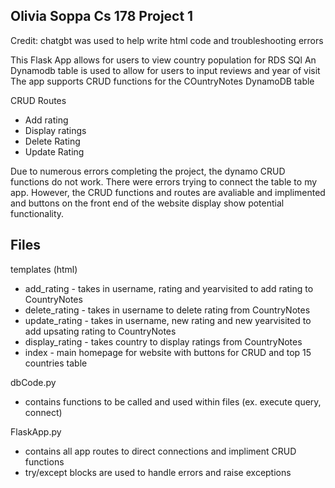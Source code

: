 ## Olivia Soppa Cs 178 Project 1

Credit: chatgbt was used to help write html code and troubleshooting errors 

This Flask App allows for users to view country population for RDS SQl
An Dynamodb table is used to allow for users to input reviews and year of visit
The app supports CRUD functions for the COuntryNotes DynamoDB table 

CRUD Routes 
- Add rating
- Display ratings
- Delete Rating
- Update Rating

Due to numerous errors completing the project, the dynamo CRUD functions do not work. There were errors trying to connect the table to my app.  However, the CRUD functions and routes are avaliable and implimented and buttons on the front end of the website display show potential functionality.

## Files
templates (html)
- add_rating - takes in username, rating and yearvisited to add rating to CountryNotes
- delete_rating - takes in username to delete rating from CountryNotes
- update_rating - takes in username, new rating and new yearvisited to add upsating rating to CountryNotes
- display_rating - takes country to display ratings from CountryNotes
- index - main homepage for website with buttons for CRUD and top 15 countries table

dbCode.py
- contains functions to be called and used within files (ex. execute query, connect)

FlaskApp.py
- contains all app routes to direct connections and impliment CRUD functions
- try/except blocks are used to handle errors and raise exceptions 

